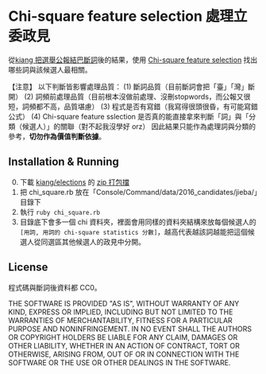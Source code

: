 # Chi-square feature selection 處理立委政見

從[kiang 把選舉公報結巴斷詞](https://www.facebook.com/groups/g0v.general/permalink/912481898828217/)後的結果，使用 [Chi-square feature selection](http://nlp.stanford.edu/IR-book/pdf/13bayes.pdf) 找出哪些詞與該候選人最相關。

【注意】
以下判斷皆影響處理品質：
 (1) 斷詞品質（目前斷詞會把「臺」「灣」斷開）
 (2) 詞頻前處理品質（目前根本沒做前處理、沒刪stopwords，而公報又很短，詞頻都不高，品質堪慮）
 (3) 程式是否有寫錯（我寫得很頭很昏，有可能寫錯公式）
 (4) Chi-square feature sslection 是否真的能直接拿來判斷「詞」與「分類（候選人）」的關聯（對不起我沒學好 orz）
因此結果只能作為處理詞與分類的參考，**切勿作為價值判斷依據**。

## Installation & Running

0. 下載 [kiang/elections](https://github.com/kiang/elections) 的 [zip 打包擋](https://github.com/kiang/elections/archive/master.zip)
1. 把 chi_square.rb 放在「Console/Command/data/2016_candidates/jieba/」目錄下
2. 執行 `ruby chi_square.rb`
3. 目錄底下會多一個 chi 資料夾，裡面會用同樣的資料夾結構來放每個候選人的 `[用詞, 用詞的 chi-square statistics 分數]`，越高代表越該詞越能把這個候選人從同選區其他候選人的政見中分開。

## License
程式碼與斷詞後資料都 CC0。

THE SOFTWARE IS PROVIDED "AS IS", WITHOUT WARRANTY OF ANY KIND, EXPRESS OR IMPLIED, INCLUDING BUT NOT LIMITED TO THE WARRANTIES OF MERCHANTABILITY, FITNESS FOR A PARTICULAR PURPOSE AND NONINFRINGEMENT. IN NO EVENT SHALL THE AUTHORS OR COPYRIGHT HOLDERS BE LIABLE FOR ANY CLAIM, DAMAGES OR OTHER LIABILITY, WHETHER IN AN ACTION OF CONTRACT, TORT OR OTHERWISE, ARISING FROM, OUT OF OR IN CONNECTION WITH THE SOFTWARE OR THE USE OR OTHER DEALINGS IN THE SOFTWARE.
